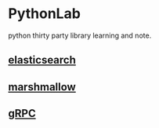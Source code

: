 # PythonLab
python thirty party library learning and note.


## [elasticsearch](elasticsearch-dsl-example/README.md)

## [marshmallow](https://marshmallow.readthedocs.io/en/stable/)

## [gRPC](https://grpc.io/)